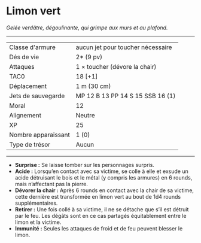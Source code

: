 # Limon vert


*Gelée verdâtre, dégoulinante, qui grimpe aux murs et au plafond.*

-----

|                     |                                   |
| ------------------- | --------------------------------- |
| Classe d'armure     | aucun jet pour toucher nécessaire |
| Dés de vie          | 2\* (9 pv)                        |
| Attaques            | 1 × toucher (dévore la chair)     |
| TAC0                | 18 \[+1\]                         |
| Déplacement         | 1 m (30 cm)                       |
| Jets de sauvegarde  | MP 12 B 13 PP 14 S 15 SSB 16 (1)  |
| Moral               | 12                                |
| Alignement          | Neutre                            |
| XP                  | 25                                |
| Nombre apparaissant | 1 (0)                             |
| Type de trésor      | Aucun                             |

-----

  - **Surprise :** Se laisse tomber sur les personnages surpris.
  - **Acide :** Lorsqu’en contact avec sa victime, se colle à elle et
    exsude un acide détruisant le bois et le métal (y compris les
    armures) en 6 rounds, mais n’affectant pas la pierre.
  - **Dévorer la chair :** Après 6 rounds en contact avec la chair de sa
    victime, cette dernière est transformée en limon vert au bout de 1d4
    rounds supplémentaires.
  - **Retirer :** Une fois collé à sa victime, il ne se détache que s’il
    est détruit par le feu. Les dégâts sont en ce cas partagés
    équitablement entre le limon et la victime.
  - **Immunité :** Seules les attaques de froid et de feu peuvent
    blesser le limon.